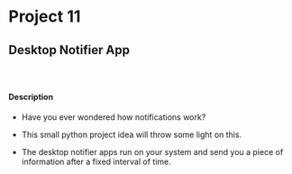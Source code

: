 # Project 11

## Desktop Notifier App

### </br>

#### Description

* Have you ever wondered how notifications work?

* This small python project idea will throw some light on this.

* The desktop notifier apps run on your system and send you a piece of information after a fixed interval of time.
